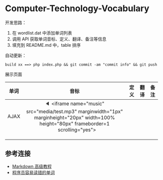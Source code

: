 # Computer-Technology-Vocabulary

开发思路：
1. 在 wordlist.dat 中添加单词列表
2. 调用 API  获取单词音标、定义、翻译、备注等信息
3. 填充到 README.md 中，table 排序

自动更新：
```
build xx ==> php index.php && git commit -am "commit info" && git push
```


展示页面

| 单词 | 音标 | 定义 | 翻译 | 备注 |
| :--: | :--: | :--: | :--: | :--: |
| AJAX |:speaker: <iframe name="music" src="media/test.mp3" marginwidth="1px" marginheight="20px" width=100% height="80px" frameborder=1 　scrolling="yes">
</iframe>|      |      |      |
|      |      |      |      |      |
|      |      |      |      |      |





## 参考连接

- [Markdown 高级教程](https://www.zybuluo.com/mdeditor?url=https%3A%2F%2Fwww.zybuluo.com%2Fstatic%2Feditor%2Fmd-help.markdown#12)
- [程序员容易读错的单词](https://github.com/saccohuo/chinese-mispronunciation-programmer/blob/master/README.md)
